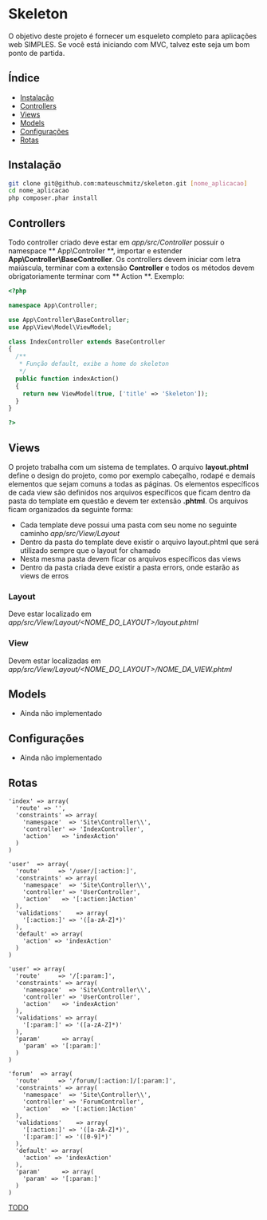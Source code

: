 Skeleton
=======

O objetivo deste projeto é fornecer um esqueleto completo para aplicações web SIMPLES. Se você está iniciando com MVC, talvez este seja um bom ponto de partida.

Índice
-----
* [Instalação](#)
* [Controllers](#)
* [Views](#)
* [Models](#)
* [Configurações](#)
* [Rotas](#)

Instalação
---------
```sh
git clone git@github.com:mateuschmitz/skeleton.git [nome_aplicacao]
cd nome_aplicacao
php composer.phar install
```

Controllers
-----------
Todo controller criado deve estar em *app/src/Controller* possuir o namespace ** App\Controller **, importar e estender **App\Controller\BaseController**. Os controllers devem iniciar com letra maiúscula, terminar com a extensão **Controller** e todos os métodos devem obrigatoriamente terminar com ** Action **. Exemplo:

```php
<?php

namespace App\Controller;

use App\Controller\BaseController;
use App\View\Model\ViewModel;

class IndexController extends BaseController
{
  /**
   * Função default, exibe a home do skeleton
   */
  public function indexAction()
  {
    return new ViewModel(true, ['title' => 'Skeleton']);
  }
}

?>
```
Views
-----
O projeto trabalha com um sistema de templates. O arquivo **layout.phtml** define o design do projeto, como por exemplo cabeçalho, rodapé e demais elementos que sejam comuns a todas as páginas. Os elementos específicos de cada view são definidos nos arquivos específicos que ficam dentro da pasta do template em questão e devem ter extensão **.phtml**. Os arquivos ficam organizados da seguinte forma:

* Cada template deve possui uma pasta com seu nome no seguinte caminho *app/src/View/Layout*
* Dentro da pasta do template deve existir o arquivo layout.phtml que será utilizado sempre que o layout for chamado
* Nesta mesma pasta devem ficar os arquivos específicos das views
* Dentro da pasta criada deve existir a pasta errors, onde estarão as views de erros

### Layout ###
Deve estar localizado em *app/src/View/Layout/<NOME_DO_LAYOUT>/layout.phtml*

### View ###
Devem estar localizadas em *app/src/View/Layout/<NOME_DO_LAYOUT>/NOME_DA_VIEW.phtml*

Models
------
* Ainda não implementado


Configurações
-------------
* Ainda não implementado


Rotas
-----

```
'index' => array(
  'route' => '',
  'constraints' => array(
    'namespace'  => 'Site\Controller\\',
    'controller' => 'IndexController',
    'action'   => 'indexAction'
  )
)
```
```
'user'  => array(
  'route'     => '/user/[:action:]',
  'constraints' => array(
    'namespace'  => 'Site\Controller\\',
    'controller' => 'UserController',
    'action'   => '[:action:]Action'
  ),
  'validations'    => array(
    '[:action:]' => '([a-zA-Z]*)'
  ),
  'default' => array(
    'action' => 'indexAction'
  )
)
```
```
'user' => array(
  'route'     => '/[:param:]',
  'constraints' => array(
    'namespace'  => 'Site\Controller\\',
    'controller' => 'UserController',
    'action'   => 'indexAction'
  ),
  'validations' => array(
    '[:param:]' => '([a-zA-Z]*)'
  ),
  'param'      => array(
    'param' => '[:param:]'
  )
)
```
```
'forum'  => array(
  'route'     => '/forum/[:action:]/[:param:]',
  'constraints' => array(
    'namespace'  => 'Site\Controller\\',
    'controller' => 'ForumController',
    'action'   => '[:action:]Action'
  ),
  'validations'    => array(
    '[:action:]' => '([a-zA-Z]*)',
    '[:param:]' => '([0-9]*)'
  ),
  'default' => array(
    'action' => 'indexAction'
  ),
  'param'      => array(
    'param' => '[:param:]'
  )
)
```

[TODO](TODO.md)